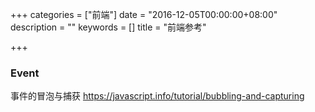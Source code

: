 +++
categories = ["前端"]
date = "2016-12-05T00:00:00+08:00"
description = ""
keywords = []
title = "前端参考"

+++


### Event

事件的冒泡与捕获 https://javascript.info/tutorial/bubbling-and-capturing
